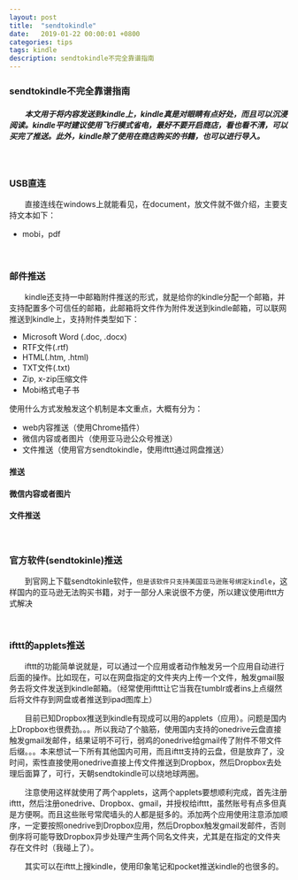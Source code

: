 ```yaml
---
layout: post
title:  "sendtokindle"
date:   2019-01-22 00:00:01 +0800
categories: tips
tags: kindle
description: sendtokindle不完全靠谱指南
---
```

### sendtokindle不完全靠谱指南

##### &emsp;&emsp;本文用于将内容发送到kindle上，kindle真是对眼睛有点好处，而且可以沉浸阅读。kindle平时建议使用飞行模式省电，最好不要开启商店，看也看不清，可以买完了推送。此外，kindle除了使用在商店购买的书籍，也可以进行导入。

&nbsp;

### USB直连

&emsp;&emsp;直接连线在windows上就能看见，在document，放文件就不做介绍，主要支持文本如下：

* mobi，pdf

&nbsp;

### 邮件推送

&emsp;&emsp;kindle还支持一中邮箱附件推送的形式，就是给你的kindle分配一个邮箱，并支持配置多个可信任的邮箱，此邮箱将文件作为附件发送到kindle邮箱，可以联网推送到kindle上，支持附件类型如下：

* Microsoft Word (.doc, .docx)
* RTF文件(.rtf)
*  HTML(.htm, .html)
*  TXT文件(.txt)
*  Zip, x-zip压缩文件
*  Mobi格式电子书

使用什么方式发触发这个机制是本文重点，大概有分为：

*  web内容推送（使用Chrome插件）
*  微信内容或者图片（使用亚马逊公众号推送）
*  文件推送（使用官方sendtokindle，使用ifttt通过网盘推送）

#### 推送

#### 微信内容或者图片

#### 文件推送

&nbsp;

### 官方软件(sendtokinle)推送

&emsp;&emsp;到官网上下载sendtokinle软件，`但是该软件只支持美国亚马逊账号绑定kindle`，这样国内的亚马逊无法购买书籍，对于一部分人来说很不方便，所以建议使用ifttt方式解决

&nbsp;

### ifttt的applets推送

&emsp;&emsp;ifttt的功能简单说就是，可以通过一个应用或者动作触发另一个应用自动进行后面的操作。比如现在，可以在网盘指定的文件夹内上传一个文件，触发gmail服务去将文件发送到kindle邮箱。（经常使用ifttt让它当我在tumblr或者ins上点缀然后将文件存到网盘或者推送到ipad图库上）

&emsp;&emsp;目前已知Dropbox推送到kindle有现成可以用的applets（应用）。问题是国内上Dropbox也很费劲。。。所以我动了个脑筋，使用国内支持的onedrive云盘直接触发gmail发邮件，结果证明不可行，弱鸡的onedrive给gmail传了附件不带文件后缀。。。本来想试一下所有其他国内可用，而且ifttt支持的云盘，但是放弃了，没时间，索性直接使用onedrive直接上传文件推送到Dropbox，然后Dropbox去处理后面算了，可行，天朝sendtokindle可以绕地球两圈。

&emsp;&emsp;注意使用这样就使用了两个applets，这两个applets要想顺利完成，首先注册ifttt，然后注册onedrive、Dropbox、gmail，并授权给ifttt，虽然账号有点多但真是方便啊。而且这些账号常爬墙头的人都是挺多的。添加两个应用使用注意添加顺序，一定要按照onedrive到Dropbox应用，然后Dropbox触发gmail发邮件，否则倒序将可能导致Dropbox异步处理产生两个同名文件夹，尤其是在指定的文件夹存在文件时（我碰上了）。

&emsp;&emsp;其实可以在ifttt上搜kindle，使用印象笔记和pocket推送kindle的也很多的。
